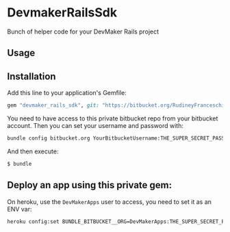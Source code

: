 # DevmakerRailsSdk
Bunch of helper code for your DevMaker Rails project

## Usage


## Installation
Add this line to your application's Gemfile:
```ruby
gem "devmaker_rails_sdk", git: "https://bitbucket.org/RudineyFranceschi/devmaker_rails_sdk.git"
```

You need to have access to this private bitbucket repo from your bitbucket account. Then you can set your username and password with:
```bash
bundle config bitbucket.org YourBitbucketUsername:THE_SUPER_SECRET_PASSWORD
```

And then execute:
```bash
$ bundle
```

## Deploy an app using this private gem:
On heroku, use the `DevMakerApps` user to access, you need to set it as an ENV var:
```bash
heroku config:set BUNDLE_BITBUCKET__ORG=DevMakerApps:THE_SUPER_SECRET_PASSWORD
```

